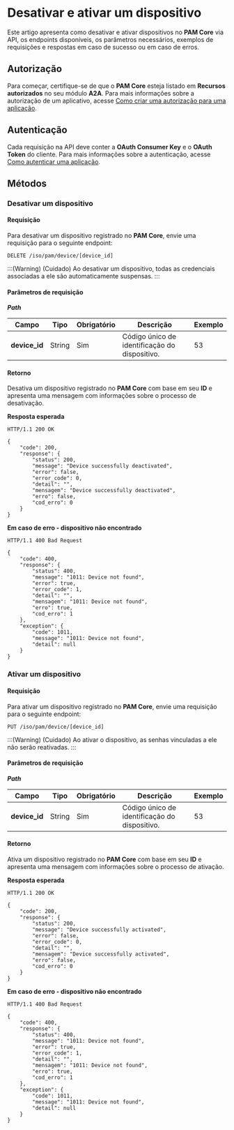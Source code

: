 # Desativar e ativar um dispositivo

Este artigo apresenta como desativar e ativar dispositivos no **PAM Core** via API, os endpoints disponíveis, os parâmetros necessários, exemplos de requisições e respostas em caso de sucesso ou em caso de erros.

## Autorização

Para começar, certifique-se de que o **PAM Core** esteja listado em **Recursos autorizados** no seu módulo **A2A**.
Para mais informações sobre a autorização de um aplicativo, acesse [Como criar uma autorização para uma aplicação](/v3-32/docs/pt/a2a-how-to-create-an-authorization-for-an-application).

## Autenticação

Cada requisição na API deve conter a **OAuth Consumer Key** e o **OAuth Token** do cliente.
Para mais informações sobre a autenticação, acesse [Como autenticar uma aplicação](/v3-32/docs/pt/a2a-how-to-authenticate-an-application).

## Métodos
### Desativar um dispositivo 

#### Requisição

Para desativar um dispositivo registrado no **PAM Core**, envie uma requisição para o seguinte endpoint:

```
DELETE /iso/pam/device/[device_id]
```
:::(Warning) (Cuidado)
Ao desativar um dispositivo, todas as credenciais associadas a ele são automaticamente suspensas.
:::

#### Parâmetros de requisição

***Path***


| Campo | Tipo | Obrigatório | Descrição | Exemplo |
| --- | --- | --- | --- | --- |
| **device_id** | String | Sim | Código único de identificação do dispositivo. | 53 |

#### Retorno


Desativa um dispositivo registrado no **PAM Core** com base em seu **ID** e apresenta uma mensagem com informações sobre o processo de desativação.

**Resposta esperada**

```
HTTP/1.1 200 OK
```
```
{
    "code": 200,
    "response": {
        "status": 200,
        "message": "Device successfully deactivated",
        "error": false,
        "error_code": 0,
        "detail": "",
        "mensagem": "Device successfully deactivated",
        "erro": false,
        "cod_erro": 0
    }
}
```

**Em caso de erro - dispositivo não encontrado**

```
HTTP/1.1 400 Bad Request
```

```
{
    "code": 400,
    "response": {
        "status": 400,
        "message": "1011: Device not found",
        "error": true,
        "error_code": 1,
        "detail": "",
        "mensagem": "1011: Device not found",
        "erro": true,
        "cod_erro": 1
    },
    "exception": {
        "code": 1011,
        "message": "1011: Device not found",
        "detail": null
    }
}
```

### Ativar um dispositivo
#### Requisição
Para ativar um dispositivo registrado no **PAM Core**, envie uma requisição para o seguinte endpoint:

```
PUT /iso/pam/device/[device_id]
```
:::(Warning) (Cuidado)
Ao ativar o dispositivo, as senhas vinculadas a ele não serão reativadas.
:::

#### Parâmetros de requisição

***Path***

| Campo | Tipo | Obrigatório | Descrição | Exemplo |
| --- | --- | --- | --- | --- |
| **device_id** | String | Sim | Código único de identificação do dispositivo. | 53 |

#### Retorno

Ativa um dispositivo registrado no **PAM Core** com base em seu **ID** e apresenta uma mensagem com informações sobre o processo de ativação.

**Resposta esperada** 

```
HTTP/1.1 200 OK
```
```
{
    "code": 200,
    "response": {
        "status": 200,
        "message": "Device successfully activated",
        "error": false,
        "error_code": 0,
        "detail": "",
        "mensagem": "Device successfully activated",
        "erro": false,
        "cod_erro": 0
    }
}
```

**Em caso de erro -  dispositivo não encontrado**

```
HTTP/1.1 400 Bad Request
```
```
{
    "code": 400,
    "response": {
        "status": 400,
        "message": "1011: Device not found",
        "error": true,
        "error_code": 1,
        "detail": "",
        "mensagem": "1011: Device not found",
        "erro": true,
        "cod_erro": 1
    },
    "exception": {
        "code": 1011,
        "message": "1011: Device not found",
        "detail": null
    }
}
```